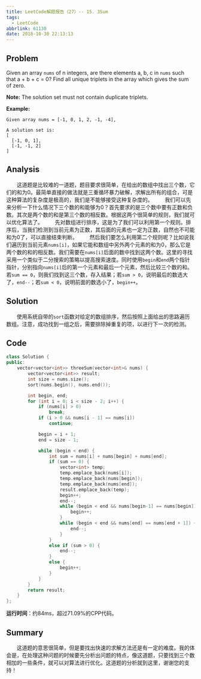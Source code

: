 ```yaml
---
title: LeetCode解题报告（27）-- 15. 3Sum
tags:
  - LeetCode
abbrlink: 61130
date: 2018-10-30 22:13:13
---
```

## Problem
Given an array `nums` of n integers, are there elements a, b, c in `nums` such that a + b + c = 0? Find all unique triplets in the array which gives the sum of zero.

**Note:**
The solution set must not contain duplicate triplets.
<!-- more -->

**Example:**
```
Given array nums = [-1, 0, 1, 2, -1, -4],

A solution set is:
[
  [-1, 0, 1],
  [-1, -1, 2]
]
```

## Analysis
&emsp;&emsp;这道题是比较难的一道题，题目要求很简单，在给出的数组中找出三个数，它们的和为0。最简单直接的做法就是三重循环暴力破解，求解出所有的组合，可是这种算法的复杂度是极高的，我们是不能够接受这种复杂度的。
&emsp;&emsp;我们可以先来分析一下什么情况下三个数的和能够为0？首先要求的是三个数中要有正数和负数。其次是两个数的和是第三个数的相反数。根据这两个很简单的规则，我们就可以优化算法了。
&emsp;&emsp;先对数组进行排序，这是为了我们可以利用第一个规则。排序后，当我们检测到当前元素为正数，其后面的元素也一定为正数，自然也不可能和为0了，可以直接结束判断。
&emsp;&emsp;然后我们要怎么利用第二个规则呢？比如说我们遍历到当前元素`nums[i]`，如果它能和数组中另外两个元素的和为0，那么它是两个数的和的相反数。我们需要在`nums[i]`后面的数中找到这两个数。这里的寻找采用一个类似于二分搜索的策略以提高搜索速度。同时使用`begin`和`end`两个指针指针，分别指向`nums[i]`后的第一个元素和最后一个元素，然后比较三个数的和。若`sum == 0`，则我们找到这三个数，存入结果；若`sum > 0`，说明最后的数选大了，`end--`；若`sum < 0`，说明前面的数选小了，`begin++`。

## Solution
&emsp;&emsp;使用系统自带的`sort`函数对给定的数组排序，然后按照上面给出的思路遍历数组。注意，成功找到一组之后，需要排除掉重复的项，以进行下一次的检测。

## Code
```C++
class Solution {
public:
    vector<vector<int>> threeSum(vector<int>& nums) {
        vector<vector<int>> result;
        int size = nums.size();
        sort(nums.begin(), nums.end());

        int begin, end;
        for (int i = 0; i < size - 2; i++) {
            if (nums[i] > 0)
                break;
            if (i > 0 && nums[i - 1] == nums[i])
                continue;

            begin = i + 1;
            end = size - 1;

            while (begin < end) {
                int sum = nums[i] + nums[begin] + nums[end];
                if (sum == 0) {
                    vector<int> temp;
                    temp.emplace_back(nums[i]);
                    temp.emplace_back(nums[begin]);
                    temp.emplace_back(nums[end]);
                    result.emplace_back(temp);
                    begin++;
                    end--;
                    while (begin < end && nums[begin-1] == nums[begin]) {
                        begin++;
                    }
                    while (begin < end && nums[end] == nums[end + 1]) {
                        end--;
                    }
                }
                else if (sum > 0) {
                    end--;
                }
                else {
                    begin++;
                }
            }
        }
        return result;
    }
};
```
**运行时间**：约84ms，超过71.09%的CPP代码。

## Summary
&emsp;&emsp;这道题的意思很简单，但是要找出快速的求解方法还是有一定的难度。我的体会是，在处理这种问题的时候要先分析出问题的特点，像这道题，只要找到三个数相加的一些条件，就可以对算法进行优化。这道题的分析就到这里，谢谢您的支持！
